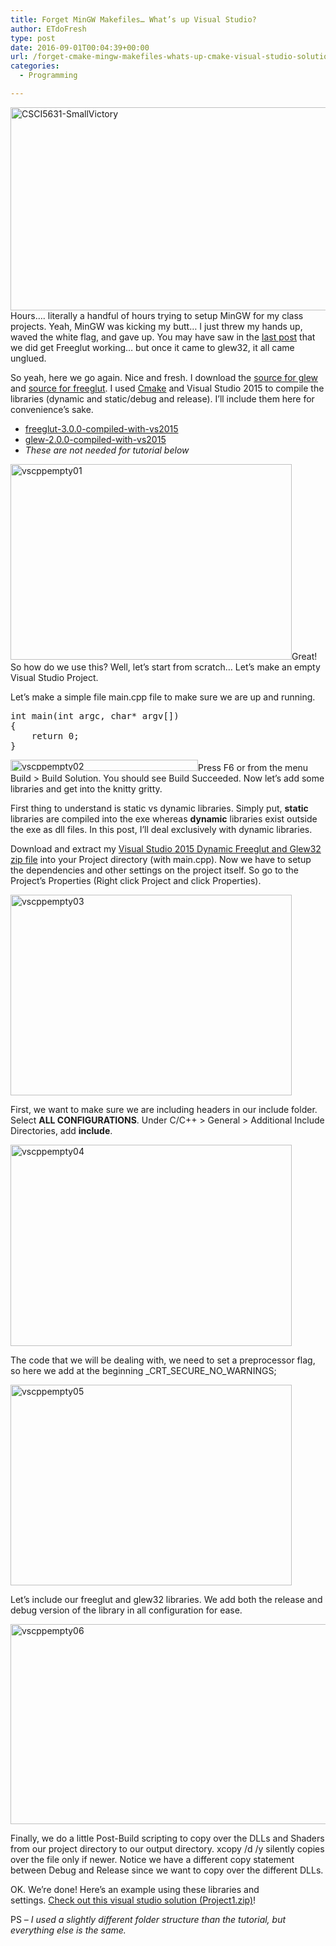 ```yaml
---
title: Forget MinGW Makefiles… What’s up Visual Studio?
author: ETdoFresh
type: post
date: 2016-09-01T00:04:39+00:00
url: /forget-cmake-mingw-makefiles-whats-up-cmake-visual-studio-solution/
categories:
  - Programming

---
```

[<img class="aligncenter wp-image-353" src="http://www.etdofresh.com/wp-content/uploads/2016/08/CSCI5631-SmallVictory-300x162.png" alt="CSCI5631-SmallVictory" width="601" height="325" srcset="http://localhost/wp-content/uploads/2016/08/CSCI5631-SmallVictory-300x162.png 300w, http://localhost/wp-content/uploads/2016/08/CSCI5631-SmallVictory-768x416.png 768w, http://localhost/wp-content/uploads/2016/08/CSCI5631-SmallVictory-1024x554.png 1024w, http://localhost/wp-content/uploads/2016/08/CSCI5631-SmallVictory-1200x649.png 1200w, http://localhost/wp-content/uploads/2016/08/CSCI5631-SmallVictory.png 1920w" sizes="(max-width: 601px) 100vw, 601px" />][1]Hours&#8230;. literally a handful of hours trying to setup MinGW for my class projects. Yeah, MinGW was kicking my butt&#8230; I just threw my hands up, waved the white flag, and gave up. You may have saw in the [last post][2] that we did get Freeglut working&#8230; but once it came to glew32, it all came unglued.<!--more-->

So yeah, here we go again. Nice and fresh. I download the [source for glew][3] and [source for freeglut][4]. I used [Cmake][5] and Visual Studio 2015 to compile the libraries (dynamic and static/debug and release). I&#8217;ll include them here for convenience&#8217;s sake.

  * [freeglut-3.0.0-compiled-with-vs2015][6]
  * [glew-2.0.0-compiled-with-vs2015][7]
  * _These are not needed for tutorial below_

[<img class="aligncenter wp-image-355" src="http://www.etdofresh.com/wp-content/uploads/2016/08/vscppempty01-300x209.png" alt="vscppempty01" width="450" height="313" srcset="http://localhost/wp-content/uploads/2016/08/vscppempty01-300x209.png 300w, http://localhost/wp-content/uploads/2016/08/vscppempty01-768x535.png 768w, http://localhost/wp-content/uploads/2016/08/vscppempty01.png 939w" sizes="(max-width: 450px) 100vw, 450px" />][8]Great! So how do we use this? Well, let&#8217;s start from scratch&#8230; Let&#8217;s make an empty Visual Studio Project.

Let&#8217;s make a simple file main.cpp file to make sure we are up and running.

<pre class="lang:c++ decode:true" title="main.cpp">int main(int argc, char* argv[])
{
	return 0;
}</pre>

[<img class="aligncenter size-medium wp-image-356" src="http://www.etdofresh.com/wp-content/uploads/2016/08/vscppempty02-300x18.png" alt="vscppempty02" width="300" height="18" srcset="http://localhost/wp-content/uploads/2016/08/vscppempty02-300x18.png 300w, http://localhost/wp-content/uploads/2016/08/vscppempty02.png 373w" sizes="(max-width: 300px) 100vw, 300px" />][9]Press F6 or from the menu Build > Build Solution. You should see Build Succeeded. Now let&#8217;s add some libraries and get into the knitty gritty.

First thing to understand is static vs dynamic libraries. Simply put, **static** libraries are compiled into the exe whereas **dynamic** libraries exist outside the exe as dll files. In this post, I&#8217;ll deal exclusively with dynamic libraries.

Download and extract my [Visual Studio 2015 Dynamic Freeglut and Glew32 zip file][10] into your Project directory (with main.cpp). Now we have to setup the dependencies and other settings on the project itself. So go to the Project&#8217;s Properties (Right click Project and click Properties).

[<img class="aligncenter wp-image-358" src="http://www.etdofresh.com/wp-content/uploads/2016/08/vscppempty03-300x214.png" alt="vscppempty03" width="450" height="321" srcset="http://localhost/wp-content/uploads/2016/08/vscppempty03-300x214.png 300w, http://localhost/wp-content/uploads/2016/08/vscppempty03-768x549.png 768w, http://localhost/wp-content/uploads/2016/08/vscppempty03.png 840w" sizes="(max-width: 450px) 100vw, 450px" />][11]

First, we want to make sure we are including headers in our include folder. Select **ALL CONFIGURATIONS**. Under C/C++ > General > Additional Include Directories, add **include**.

[<img class="aligncenter wp-image-359" src="http://www.etdofresh.com/wp-content/uploads/2016/08/vscppempty04-300x215.png" alt="vscppempty04" width="450" height="322" srcset="http://localhost/wp-content/uploads/2016/08/vscppempty04-300x215.png 300w, http://localhost/wp-content/uploads/2016/08/vscppempty04-768x549.png 768w, http://localhost/wp-content/uploads/2016/08/vscppempty04.png 847w" sizes="(max-width: 450px) 100vw, 450px" />][12]

The code that we will be dealing with, we need to set a preprocessor flag, so here we add at the beginning \_CRT\_SECURE\_NO\_WARNINGS;

[<img class="aligncenter wp-image-360" src="http://www.etdofresh.com/wp-content/uploads/2016/08/vscppempty05-300x214.png" alt="vscppempty05" width="450" height="321" srcset="http://localhost/wp-content/uploads/2016/08/vscppempty05-300x214.png 300w, http://localhost/wp-content/uploads/2016/08/vscppempty05-768x547.png 768w, http://localhost/wp-content/uploads/2016/08/vscppempty05.png 846w" sizes="(max-width: 450px) 100vw, 450px" />][13]

Let&#8217;s include our freeglut and glew32 libraries. We add both the release and debug version of the library in all configuration for ease.

[<img class="aligncenter wp-image-361" src="http://www.etdofresh.com/wp-content/uploads/2016/08/vscppempty06-300x116.png" alt="vscppempty06" width="825" height="320" srcset="http://localhost/wp-content/uploads/2016/08/vscppempty06-300x116.png 300w, http://localhost/wp-content/uploads/2016/08/vscppempty06-768x298.png 768w, http://localhost/wp-content/uploads/2016/08/vscppempty06-1024x397.png 1024w, http://localhost/wp-content/uploads/2016/08/vscppempty06-1200x465.png 1200w, http://localhost/wp-content/uploads/2016/08/vscppempty06.png 1560w" sizes="(max-width: 825px) 100vw, 825px" />][14]

Finally, we do a little Post-Build scripting to copy over the DLLs and Shaders from our project directory to our output directory. xcopy /d /y silently copies over the file only if newer. Notice we have a different copy statement between Debug and Release since we want to copy over the different DLLs.

OK. We&#8217;re done! Here&#8217;s an example using these libraries and settings. [Check out this visual studio solution (Project1.zip)][15]!

PS &#8211; _I used a slightly different folder structure than the tutorial, but everything else is the same._

 [1]: http://www.etdofresh.com/wp-content/uploads/2016/08/CSCI5631-SmallVictory.png
 [2]: http://www.etdofresh.com/add-freeglut-to-mingw/
 [3]: http://glew.sourceforge.net/
 [4]: http://freeglut.sourceforge.net/
 [5]: https://cmake.org/
 [6]: http://www.etdofresh.com/wp-content/uploads/2016/08/freeglut-3.0.0-compiled-with-vs2015.zip
 [7]: http://www.etdofresh.com/wp-content/uploads/2016/08/glew-2.0.0-compiled-with-vs2015.zip
 [8]: http://www.etdofresh.com/wp-content/uploads/2016/08/vscppempty01.png
 [9]: http://www.etdofresh.com/wp-content/uploads/2016/08/vscppempty02.png
 [10]: http://www.etdofresh.com/wp-content/uploads/2016/08/vs2015includeDynamicFreeglutGlew32.zip
 [11]: http://www.etdofresh.com/wp-content/uploads/2016/08/vscppempty03.png
 [12]: http://www.etdofresh.com/wp-content/uploads/2016/08/vscppempty04.png
 [13]: http://www.etdofresh.com/wp-content/uploads/2016/08/vscppempty05.png
 [14]: http://www.etdofresh.com/wp-content/uploads/2016/08/vscppempty06.png
 [15]: http://www.etdofresh.com/wp-content/uploads/2016/08/Project1.zip